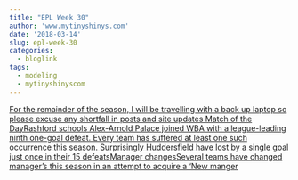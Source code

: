 ```yaml
---
title: "EPL Week 30"
author: 'www.mytinyshinys.com'
date: '2018-03-14'
slug: epl-week-30
categories:
  - bloglink
tags:
  - modeling
  - mytinyshinyscom
---
```


[For the remainder of the season, I will be travelling with a back up laptop so please excuse any shortfall in posts and site updates Match of the DayRashford schools Alex-Arnold Palace joined WBA with a league-leading ninth one-goal defeat. Every team has suffered at least one such occurrence this season. Surprisingly Huddersfield have lost by a single goal just once in their 15 defeatsManager changesSeveral teams have changed manager’s this season in an attempt to acquire a ‘New manger<i class="fas fa-external-link-alt"></i>](https://www.mytinyshinys.com/2018/03/14/epl-week-30/)

